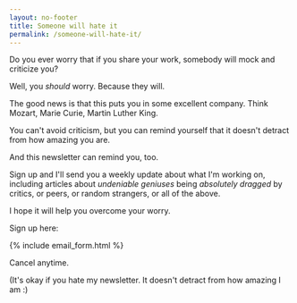```yaml
---
layout: no-footer
title: Someone will hate it
permalink: /someone-will-hate-it/
---
```


Do you ever worry that if you share your work, somebody will mock and criticize you?

Well, you _should_ worry. Because they will.

The good news is that this puts you in some excellent company. Think Mozart, Marie Curie, Martin Luther King.

You can't avoid criticism, but you can remind yourself that it doesn't detract from how amazing you are.

And this newsletter can remind you, too.

Sign up and I'll send you a weekly update about what I'm working on, including articles about _undeniable geniuses_ being _absolutely dragged_ by critics, or peers, or random strangers, or all of the above.

I hope it will help you overcome your worry.

Sign up here:

{% include email_form.html %}

Cancel anytime.

(It's okay if you hate my newsletter. It doesn't detract from how amazing I am :)

